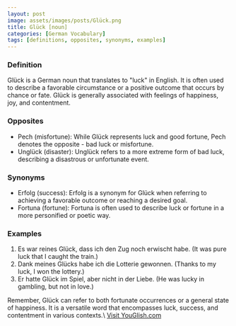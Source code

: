 ```yaml
---
layout: post
image: assets/images/posts/Glück.png
title: Glück [noun]
categories: [German Vocabulary]
tags: [definitions, opposites, synonyms, examples]
---
```


### Definition

Glück is a German noun that translates to "luck" in English. It is often used to describe a favorable circumstance or a positive outcome that occurs by chance or fate. Glück is generally associated with feelings of happiness, joy, and contentment.

### Opposites

- Pech (misfortune): While Glück represents luck and good fortune, Pech denotes the opposite - bad luck or misfortune.
- Unglück (disaster): Unglück refers to a more extreme form of bad luck, describing a disastrous or unfortunate event.

### Synonyms

- Erfolg (success): Erfolg is a synonym for Glück when referring to achieving a favorable outcome or reaching a desired goal.
- Fortuna (fortune): Fortuna is often used to describe luck or fortune in a more personified or poetic way.

### Examples

1. Es war reines Glück, dass ich den Zug noch erwischt habe. (It was pure luck that I caught the train.)
2. Dank meines Glücks habe ich die Lotterie gewonnen. (Thanks to my luck, I won the lottery.)
3. Er hatte Glück im Spiel, aber nicht in der Liebe. (He was lucky in gambling, but not in love.)

Remember, Glück can refer to both fortunate occurrences or a general state of happiness. It is a versatile word that encompasses luck, success, and contentment in various contexts.\ <a id="yg-widget-0" class="youglish-widget" data-query="Glück" data-lang="german" data-components="8412" data-auto-start="0" data-bkg-color="theme_light" data-title="How%20to%20pronounce%20Glück%20in%20German"  rel="nofollow" href="https://youglish.com">Visit YouGlish.com</a><script async src="https://youglish.com/public/emb/widget.js" charset="utf-8"></script>